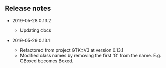 ## Release notes

* 2019-05-28 0.13.2
  * Updating docs

* 2019-05-29 0.13.1
  * Refactored from project GTK::V3 at version 0.13.1
  * Modified class names by removing the first 'G' from the name. E.g. GBoxed becomes Boxed.
